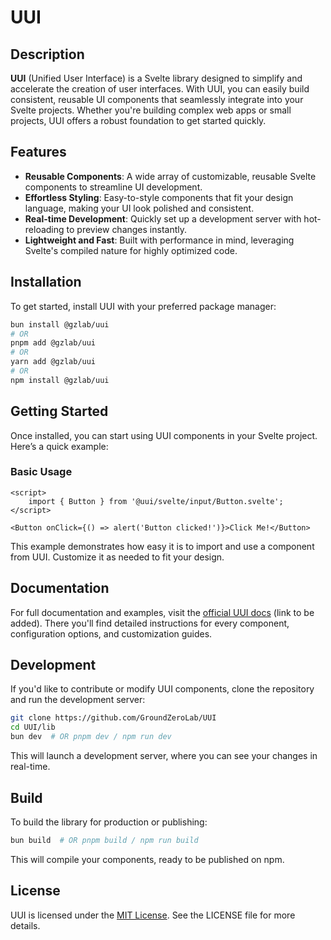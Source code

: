 # UUI

## Description

**UUI** (Unified User Interface) is a Svelte library designed to simplify and accelerate the creation of user interfaces. With UUI, you can easily build consistent, reusable UI components that seamlessly integrate into your Svelte projects. Whether you're building complex web apps or small projects, UUI offers a robust foundation to get started quickly.

## Features

- **Reusable Components**: A wide array of customizable, reusable Svelte components to streamline UI development.
- **Effortless Styling**: Easy-to-style components that fit your design language, making your UI look polished and consistent.
- **Real-time Development**: Quickly set up a development server with hot-reloading to preview changes instantly.
- **Lightweight and Fast**: Built with performance in mind, leveraging Svelte's compiled nature for highly optimized code.

## Installation

To get started, install UUI with your preferred package manager:

```bash
bun install @gzlab/uui
# OR
pnpm add @gzlab/uui
# OR
yarn add @gzlab/uui
# OR
npm install @gzlab/uui
```

## Getting Started

Once installed, you can start using UUI components in your Svelte project. Here’s a quick example:

### Basic Usage

```svelte
<script>
	import { Button } from '@uui/svelte/input/Button.svelte';
</script>

<Button onClick={() => alert('Button clicked!')}>Click Me!</Button>
```

This example demonstrates how easy it is to import and use a component from UUI. Customize it as needed to fit your design.

## Documentation

For full documentation and examples, visit the [official UUI docs](#) (link to be added). There you'll find detailed instructions for every component, configuration options, and customization guides.

## Development

If you'd like to contribute or modify UUI components, clone the repository and run the development server:

```bash
git clone https://github.com/GroundZeroLab/UUI
cd UUI/lib
bun dev  # OR pnpm dev / npm run dev
```

This will launch a development server, where you can see your changes in real-time.

## Build

To build the library for production or publishing:

```bash
bun build  # OR pnpm build / npm run build
```

This will compile your components, ready to be published on npm.

## License

UUI is licensed under the [MIT License](#). See the LICENSE file for more details.
